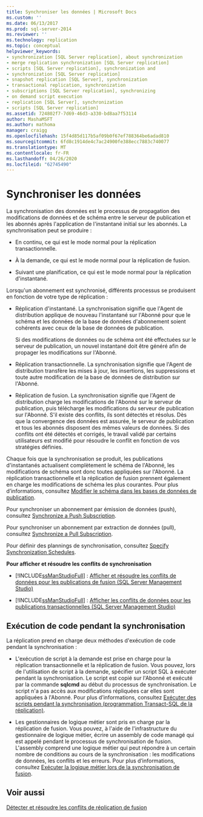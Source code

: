 ```yaml
---
title: Synchroniser les données | Microsoft Docs
ms.custom: ''
ms.date: 06/13/2017
ms.prod: sql-server-2014
ms.reviewer: ''
ms.technology: replication
ms.topic: conceptual
helpviewer_keywords:
- synchronization [SQL Server replication], about synchronization
- merge replication synchronization [SQL Server replication]
- scripts [SQL Server replication], synchronization and
- synchronization [SQL Server replication]
- snapshot replication [SQL Server], synchronization
- transactional replication, synchronization
- subscriptions [SQL Server replication], synchronizing
- on demand script execution
- replication [SQL Server], synchronization
- scripts [SQL Server replication]
ms.assetid: 724802f7-7d69-46d3-a330-bd8aa7f53114
author: MashaMSFT
ms.author: mathoma
manager: craigg
ms.openlocfilehash: 15f4d85d117b5af09b0f67ef788364be6adad810
ms.sourcegitcommit: 6fd8c1914de4c7ac24900fe388ecc7883c740077
ms.translationtype: MT
ms.contentlocale: fr-FR
ms.lasthandoff: 04/26/2020
ms.locfileid: "62745490"
---
```

# <a name="synchronize-data"></a>Synchroniser les données
  La synchronisation des données est le processus de propagation des modifications de données et de schéma entre le serveur de publication et les abonnés après l'application de l'instantané initial sur les abonnés. La synchronisation peut se produire :  
  
-   En continu, ce qui est le mode normal pour la réplication transactionnelle.  
  
-   À la demande, ce qui est le mode normal pour la réplication de fusion.  
  
-   Suivant une planification, ce qui est le mode normal pour la réplication d'instantané.  
  
 Lorsqu'un abonnement est synchronisé, différents processus se produisent en fonction de votre type de réplication :  
  
-   Réplication d'instantané. La synchronisation signifie que l'Agent de distribution applique de nouveau l'instantané sur l'Abonné pour que le schéma et les données de la base de données d'abonnement soient cohérents avec ceux de la base de données de publication.  
  
     Si des modifications de données ou de schéma ont été effectuées sur le serveur de publication, un nouvel  instantané doit être généré afin de propager les modifications sur l'Abonné.  
  
-   Réplication transactionnelle. La synchronisation signifie que l'Agent de distribution transfère les mises à jour, les insertions, les suppressions et toute autre modification de la base de données de distribution sur l'Abonné.  
  
-   Réplication de fusion. La synchronisation signifie que l'Agent de distribution charge les modifications de l'Abonné sur le serveur de publication, puis télécharge les modifications du serveur de publication sur l'Abonné. S'il existe des conflits, ils sont détectés et résolus. Dès que la convergence des données est assurée, le serveur de publication et tous les abonnés disposent des mêmes valeurs de données. Si des conflits ont été détectés et corrigés, le travail validé par certains utilisateurs est modifié pour résoudre le conflit en fonction de vos stratégies définies.  
  
 Chaque fois que la synchronisation se produit, les publications d'instantanés actualisent complètement le schéma de l'Abonné, les modifications de schéma sont donc toutes appliquées sur l'Abonné. La réplication transactionnelle et la réplication de fusion prennent également en charge les modifications de schéma les plus courantes. Pour plus d’informations, consultez [Modifier le schéma dans les bases de données de publication](publish/make-schema-changes-on-publication-databases.md).  
  
 Pour synchroniser un abonnement par émission de données (push), consultez [Synchronize a Push Subscription](synchronize-a-push-subscription.md).  
  
 Pour synchroniser un abonnement par extraction de données (pull), consultez [Synchronize a Pull Subscription](synchronize-a-pull-subscription.md).  
  
 Pour définir des plannings de synchronisation, consultez [Specify Synchronization Schedules](specify-synchronization-schedules.md).  
  
 **Pour afficher et résoudre les conflits de synchronisation**  
  
-   [!INCLUDE[ssManStudioFull](../../includes/ssmanstudiofull-md.md)] : [Afficher et résoudre les conflits de données pour les publications de fusion &#40;SQL Server Management Studio&#41;](view-and-resolve-data-conflicts-for-merge-publications.md)  
  
-   [!INCLUDE[ssManStudioFull](../../includes/ssmanstudiofull-md.md)] : [Afficher les conflits de données pour les publications transactionnelles &#40;SQL Server Management Studio&#41;](view-data-conflicts-for-transactional-publications-sql-server-management-studio.md)  
  
## <a name="executing-code-during-synchronization"></a>Exécution de code pendant la synchronisation  
 La réplication prend en charge deux méthodes d'exécution de code pendant la synchronisation :  
  
-   L'exécution de script à la demande est prise en charge pour la réplication transactionnelle et la réplication de fusion. Vous pouvez, lors de l'utilisation de script à la demande, spécifier un script SQL à exécuter pendant la synchronisation. Le script est copié sur l'Abonné et exécuté par la commande **sqlcmd** au début du processus de synchronisation. Le script n'a pas accès aux modifications répliquées car elles sont appliquées à l'Abonné. Pour plus d’informations, consultez [Exécuter des scripts pendant la synchronisation &#40;programmation Transact-SQL de la réplication&#41;](execute-scripts-during-synchronization-replication-transact-sql-programming.md).  
  
-   Les gestionnaires de logique métier sont pris en charge par la réplication de fusion. Vous pouvez, à l'aide de l'infrastructure du gestionnaire de logique métier, écrire un assembly de code managé qui est appelé pendant le processus de synchronisation de fusion. L'assembly comprend une logique métier qui peut répondre à un certain nombre de conditions au cours de la synchronisation : les modifications de données, les conflits et les erreurs. Pour plus d’informations, consultez [Exécuter la logique métier lors de la synchronisation de fusion](merge/execute-business-logic-during-merge-synchronization.md).  
  
## <a name="see-also"></a>Voir aussi  
 [Détecter et résoudre les conflits de réplication de fusion](merge/advanced-merge-replication-conflict-detection-and-resolution.md)  
  
  
